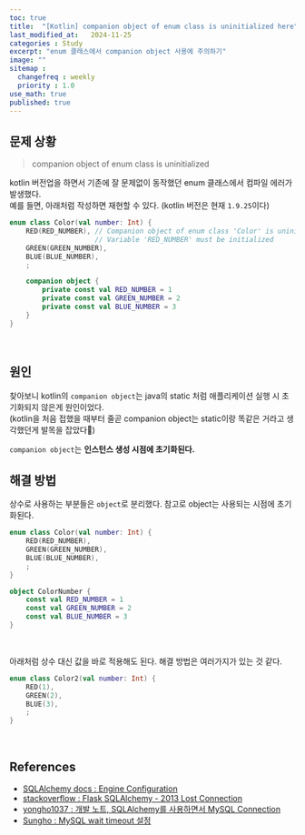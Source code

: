 ```yaml
---
toc: true
title:  "[Kotlin] companion object of enum class is uninitialized here"
last_modified_at:   2024-11-25
categories : Study
excerpt: "enum 클래스에서 companion object 사용에 주의하기"
image: ""
sitemap :
  changefreq : weekly
  priority : 1.0
use_math: true
published: true
---
```


## 문제 상황
> companion object of enum class is uninitialized

kotlin 버전업을 하면서 기존에 잘 문제없이 동작했던 enum 클래스에서 컴파일 에러가 발생했다.<br>
예를 들면, 아래처럼 작성하면 재현할 수 있다. (kotlin 버전은 현재 `1.9.25`이다)<br>
```kotlin
enum class Color(val number: Int) {
    RED(RED_NUMBER), // Companion object of enum class 'Color' is uninitialized here
                     // Variable 'RED_NUMBER' must be initialized
    GREEN(GREEN_NUMBER),
    BLUE(BLUE_NUMBER),
    ;

    companion object {
        private const val RED_NUMBER = 1
        private const val GREEN_NUMBER = 2
        private const val BLUE_NUMBER = 3
    }
}
```
<br>

## 원인
찾아보니 kotlin의 `companion object`는 java의 static 처럼 애플리케이션 실행 시 초기화되지 않은게 원인이었다. <br>
(kotlin을 처음 접했을 때부터 줄곧 companion object는 static이랑 똑같은 거라고 생각했던게 발목을 잡았다🥲)<br>

`companion object`는 **인스턴스 생성 시점에 초기화된다.**<br>

## 해결 방법
상수로 사용하는 부분들은 `object`로 분리했다. 참고로 object는 사용되는 시점에 초기화된다.<br>
```kotlin
enum class Color(val number: Int) {
    RED(RED_NUMBER),
    GREEN(GREEN_NUMBER),
    BLUE(BLUE_NUMBER),
    ;
}

object ColorNumber {
    const val RED_NUMBER = 1
    const val GREEN_NUMBER = 2
    const val BLUE_NUMBER = 3
}
```
<br>

아래처럼 상수 대신 값을 바로 적용해도 된다. 해결 방법은 여러가지가 있는 것 같다.<br>
```kotlin
enum class Color2(val number: Int) {
    RED(1),
    GREEN(2),
    BLUE(3),
    ;
}
```
<br>



## References
- [SQLAlchemy docs : Engine Configuration](https://docs.sqlalchemy.org/en/20/core/engines.html)
- [stackoverflow : Flask SQLAlchemy - 2013 Lost Connection](https://stackoverflow.com/questions/42163359/flask-sqlalchemy-2013-lost-connection#comment115529351_48866407)
- [yongho1037 : 개발 노트, SQLAlchemy를 사용하면서 MySQL Connection](https://yongho1037.tistory.com/569)
- [Sungho : MySQL wait timeout 설정](https://blog.ahfo0.com/post/mysql-wait-timeout)